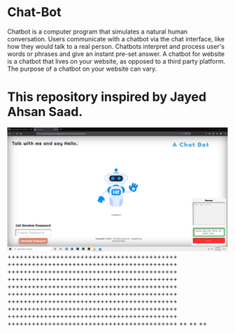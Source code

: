 # Chat-Bot
Chatbot is a computer program that simulates a natural human conversation. Users communicate with a chatbot via the chat interface, like how they would talk to a real person. Chatbots interpret and process user's words or phrases and give an instant pre-set answer. A chatbot for website is a chatbot that lives on your website, as opposed to a third party platform. The purpose of a chatbot on your website can vary. 
# This repository inspired by Jayed Ahsan Saad.

![alt text](https://github.com/AhsanParadise/Chat-Bot/blob/master/ScreenShot.png?raw=true)
++++++++++++++++++++++++++++++++++++++++++
++++++++++++++++++++++++++++++++++++++++++
++++++++++++++++++++++++++++++++++++++++++
++++++++++++++++++++++++++++++++++++++++++
++++++++++++++++++++++++++++++++++++++++++
++++++++++++++++++++++++++++++++++++++++++
++++++++++++++++++++++++++++++++++++++++++
++++++++++++++++++++++++++++++++++++++++++
++++++++++++++++++++++++++++++++++++++++++
++++++++++++++++++++++++++++++++++++++++++
++
++
++
